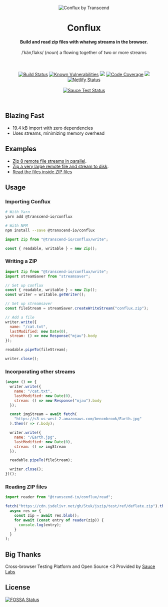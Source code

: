 <p align="center">
  <img alt="Conflux by Transcend" src="https://user-images.githubusercontent.com/7354176/61584253-73ecfb00-aaf9-11e9-91a5-a62e5ba6efc6.png"/>
</p>
<h1 align="center">Conflux</h1>
<p align="center">
  <strong>Build and read zip files with whatwg streams in the browser.</strong>
  <br /><br />
  <span>/ˈkänˌfləks/</span>
  (<i>noun</i>)<span> a flowing together of two or more streams</span><br /><br />
  <br /><br />
  <a href="https://travis-ci.com/transcend-io/conflux"><img src="https://travis-ci.com/transcend-io/conflux.svg?branch=master" alt="Build Status"></a>
  <a href="https://snyk.io//test/github/transcend-io/conflux?targetFile=package.json"><img src="https://snyk.io//test/github/transcend-io/conflux/badge.svg?targetFile=package.json" alt="Known Vulnerabilities"></a>
<a href="https://app.fossa.io/projects/git%2Bgithub.com%2Ftranscend-io%2Fconflux?ref=badge_shield" alt="FOSSA Status"><img src="https://app.fossa.io/api/projects/git%2Bgithub.com%2Ftranscend-io%2Fconflux.svg?type=shield"/></a>
  <a href="https://codecov.io/gh/transcend-io/conflux"><img src="https://codecov.io/gh/transcend-io/conflux/branch/master/graph/badge.svg" alt="Code Coverage"></a>
  <a href="https://codeclimate.com/github/transcend-io/conflux/maintainability"><img src="https://api.codeclimate.com/v1/badges/ec9cfcc2963755b30c0d/maintainability" /></a>
  <a href="https://app.netlify.com/sites/conflux/deploys"><img src="https://api.netlify.com/api/v1/badges/8315091c-798e-4a3e-bdf9-2fd21c7a025e/deploy-status" alt="Netlify Status"></a>
  <br /><br />
  <a href="https://saucelabs.com/u/bencmbrook"><img src="https://saucelabs.com/browser-matrix/bencmbrook.svg?auth=c2b96594999df3d684c9af8d63a0c61e" alt="Sauce Test Status"></a>
</p>
<br />

## Blazing Fast

- 19.4 kB import with zero dependencies
- Uses streams, minimizing memory overhead

## Examples

- [Zip 8 remote file streams in parallel](https://conflux.netlify.com/example/pipes).
- [Zip a very large remote file and stream to disk](https://conflux.netlify.com/example/pipes2).
- [Read the files inside ZIP files](https://conflux.netlify.com/example/reading)

## Usage

### Importing Conflux

```sh
# With Yarn
yarn add @transcend-io/conflux

# With NPM
npm install --save @transcend-io/conflux
```

```js
import Zip from "@transcend-io/conflux/write";

const { readable, writable } = new Zip();
```

### Writing a ZIP

```js
import Zip from "@transcend-io/conflux/write";
import streamSaver from "streamsaver";

// Set up conflux
const { readable, writable } = new Zip();
const writer = writable.getWriter();

// Set up streamsaver
const fileStream = streamSaver.createWriteStream("conflux.zip");

// Add a file
writer.write({
  name: "/cat.txt",
  lastModified: new Date(0),
  stream: () => new Response("mjau").body
});

readable.pipeTo(fileStream);

writer.close();
```

### Incorporating other streams

```js
(async () => {
  writer.write({
    name: "/cat.txt",
    lastModified: new Date(0),
    stream: () => new Response("mjau").body
  });

  const imgStream = await fetch(
    "https://s3-us-west-2.amazonaws.com/bencmbrook/Earth.jpg"
  ).then(r => r.body);

  writer.write({
    name: "/Earth.jpg",
    lastModified: new Date(0),
    stream: () => imgStream
  });

  readable.pipeTo(fileStream);

  writer.close();
})();
```

### Reading ZIP files

```js
import reader from "@transcend-io/conflux/read";

fetch("https://cdn.jsdelivr.net/gh/Stuk/jszip/test/ref/deflate.zip").then(
  async res => {
    const zip = await res.blob();
    for await (const entry of reader(zip)) {
      console.log(entry);
    }
  }
);
```

## Big Thanks

Cross-browser Testing Platform and Open Source <3 Provided by [Sauce Labs][homepage]

[homepage]: https://saucelabs.com

## License

[![FOSSA Status](https://app.fossa.io/api/projects/git%2Bgithub.com%2Ftranscend-io%2Fconflux.svg?type=large)](https://app.fossa.io/projects/git%2Bgithub.com%2Ftranscend-io%2Fconflux?ref=badge_large)
